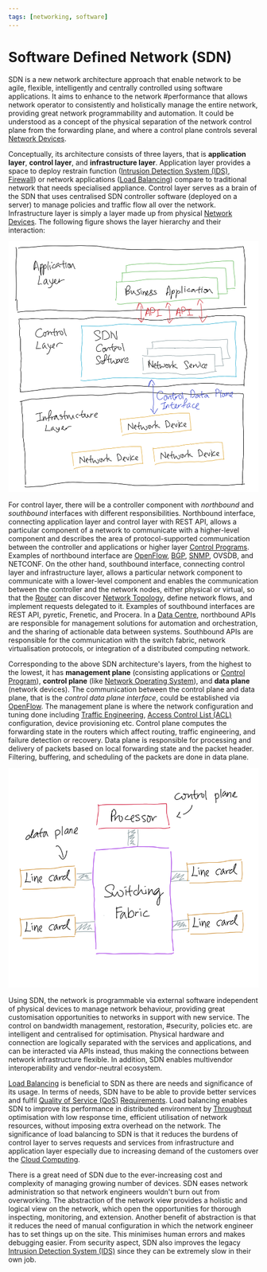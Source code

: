 ```yaml
---
tags: [networking, software]
---
```


# Software Defined Network (SDN)

SDN is a new network architecture approach that enable network to be agile,
flexible, intelligently and centrally controlled using software applications. It
aims to enhance to the network #performance that allows network operator to
consistently and holistically manage the entire network, providing great network
programmability and automation. It could be understood as a concept of the
physical separation of the network control plane from the forwarding plane, and
where a control plane controls several [Network Devices](202207051821.md).

Conceptually, its architecture consists of three layers, that is **application
layer**, **control layer**, and **infrastructure layer**. Application layer
provides a space to deploy restrain function ([Intrusion Detection System (IDS)](202303081739.md),
[Firewall](202301211140.md)) or network applications ([Load Balancing](202210242151.md))
compare to traditional network that needs specialised appliance. Control layer
serves as a brain of the SDN that uses centralised SDN controller software
(deployed on a server) to manage policies and traffic flow all over the network.
Infrastructure layer is simply a layer made up from physical [Network Devices](202207051821.md).
The following figure shows the layer hierarchy and their interaction:

![SDN architecture](pic/software-defined-network-architecture.png)

For control layer, there will be a controller component with *northbound* and
*southbound* interfaces with different responsibilities. Northbound interface,
connecting application layer and control layer with REST API, allows a
particular component of a network to communicate with a higher-level component
and describes the area of protocol-supported communication between the
controller and applications or higher layer [Control Programs](202305151920.md).
Examples of northbound interface are [OpenFlow](202305151926.md),
[BGP](202210242013.md), [SNMP](202212211531.md), OVSDB, and NETCONF. On the
other hand, southbound interface, connecting control layer and infrastructure
layer, allows a particular network component to communicate with a lower-level
component and enables the communication between the controller and the network
nodes, either physical or virtual, so that the [Router](202207061800.md) can
discover [Network Topology](202304211303.md), define network flows, and
implement requests delegated to it. Examples of southbound interfaces are REST
API, pyretic, Frenetic, and Procera. In a [Data Centre](202210012205.md),
northbound APIs are responsible for management solutions for automation and
orchestration, and the sharing of actionable data between systems. Southbound
APIs are responsible for the communication with the switch fabric, network
virtualisation protocols, or integration of a distributed computing network.

Corresponding to the above SDN architecture's layers, from the highest to the
lowest, it has **management plane** (consisting applications or [Control Program](202305151920.md)),
**control plane** (like [Network Operating System](202305151917.md)), and **data
plane** (network devices). The communication between the control plane and data
plane, that is the *control data plane interface*, could be established via
[OpenFlow](202305151926.md). The management plane is where the network
configuration and tuning done including [Traffic Engineering](202305040730.md),
[Access Control List (ACL)](202302190738.md) configuration, device provisioning
etc. Control plane computes the forwarding state in the routers which affect
routing, traffic engineering, and failure detection or recovery. Data plane is
responsible for processing and delivery of packets based on local forwarding
state and the packet header. Filtering, buffering, and scheduling of the packets
are done in data plane.

![SDN control and data planes](pic/sdn-data-control-planes.png)

Using SDN, the network is programmable via external software independent of
physical devices to manage network behaviour, providing great customisation
opportunities to networks in support with new service. The control on bandwidth
management, restoration, #security, policies etc. are intelligent and
centralised for optimisation. Physical hardware and connection are logically
separated with the services and applications, and can be interacted via APIs
instead, thus making the connections between network infrastructure flexible. In
addition, SDN enables multivendor interoperability and vendor-neutral ecosystem.

[Load Balancing](202210242151.md) is beneficial to SDN as there are needs and
significance of its usage. In terms of needs, SDN have to be able to provide
better services and fulfil [Quality of Service (QoS)](202209282057.md)
[Requirements](202303251303.md). Load balancing enables SDN to improve its
performance in distributed environment by [Throughput](202304111957.md)
optimisation with low response time, efficient utilisation of network resources,
without imposing extra overhead on the network. The significance of load
balancing to SDN is that it reduces the burdens of control layer to serves
requests and services from infrastructure and application layer especially due
to increasing demand of the customers over the [Cloud Computing](202210012158.md).

There is a great need of SDN due to the ever-increasing cost and complexity of
managing growing number of devices. SDN eases network administration so that
network engineers wouldn't burn out from overworking. The abstraction of the
network view provides a holistic and logical view on the network, which open the
opportunities for thorough inspecting, monitoring, and extension. Another
benefit of abstraction is that it reduces the need of manual configuration in
which the network engineer has to set things up on the site. This minimises
human errors and makes debugging easier. From security aspect, SDN also improves
the legacy [Intrusion Detection System (IDS)](202303081739.md) since they can be
extremely slow in their own job.
